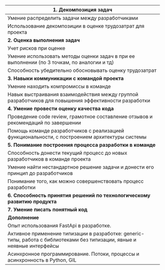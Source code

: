 | **1. Декомпозиция задач**                                                                                                 |
| ------------------------------------------------------------------------------------------------------------------------- |
| Умение распределить задачи между разработчиками                                                                           |
| Использование декомпозиции в оценке трудозатрат для проекта                                                               |
| **2. Оценка выполнения задач**                                                                                            |
| Учет рисков при оценке                                                                                                    |
| Умение использовать методы оценки задач в при ее выполнении (по 3 точкам, по аналогии и тд)                               |
| Способность убедительно обосновывать оценку трудозатрат                                                                   |
| **3. Навыки коммуникации с командой проекта**                                                                             |
| Умение находить компромиссы в команде                                                                                     |
| Навык выстраивания взаимодействия между группой разработчиков для повышения эффективности разработки                      |
| **4. Умение провести оценку качества кода**                                                                               |
| Проведение code review, грамотное составление отзывов и рекомендаций по завершении                                        |
| Помощь команде разработчиков с реализацией функциональности, с построением архитектуры системы                            |
| **5. Понимание построения процесса разработки в команде**                                                                 |
| Способность донести текущий процесс до новых разработчиков в команде проекта                                              |
| Умение найти нестандартное решение задачи и донести его принцип до разработчиков                                          |
| Понимание того, как можно совершенствовать процесс разработки                                                             |
| **6. Способность принятия решений по технологическому развитию продукта**                                                 |
| **7. Умение писать понятный код**                                                                                         |
| **Дополнение**                                                                                                            |
| Опыт использования FastApi в разработке.                                                                                  |
| Активное применение типизации в разработке: generic-типы, работа с библиотеками без типизации, явные и неявные интерфейсы |
| Асинхронное программирование. Потоки, процессы и асинхронность в Python, GIL                                              |






